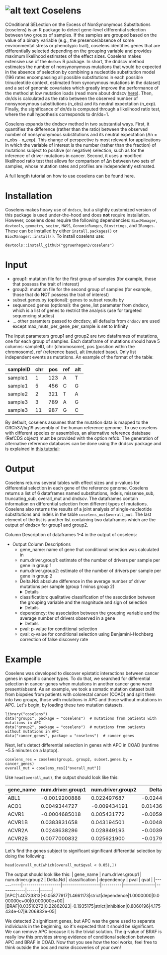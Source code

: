 # ![alt text](https://github.com/ggruenhagen3/coselens/blob/master/icon.png?raw=true)  Coselens 
COnditional SELection on the Excess of NonSynonymous Substitutions (coselens) is an R package to detect gene-level differential selection between two groups of samples. If the samples are grouped based on the value of a binary variable (e.g., the presence/absence of some environmental stress or phenotypic trait), coselens identifies genes that are differentially selected depending on the grouping variable and provides maximum likelihood estimates of the effect sizes. Coselens makes extensive use of the ```dndscv``` R package. In short, the dndscv method estimates the number of nonsynonymous mutations that would be expected in the absence of selection by combining a nucleotide substitution model (196 rates encompassing all possible substitutions in each possible trinucleotide context, estimated from synonymous mutations in the dataset) and a set of genomic covariates which greatly improve the performance of the method at low mutation loads (read more about dndscv [here](https://github.com/im3sanger/dndscv)). Then, dn/ds is calculated as the ratio between the observed number of nonsynonymous substitutions (n_obs) and its neutral expectation (n_exp). Finally, the significance of dn/ds is computed through a likelihood ratio test, where the null hypothesis corresponds to dn/ds=1.

Coselens expands the dndscv method in two substantial ways. First, it quantifies the difference (rather than the ratio) between the observed number of nonsynonymous substitutions and its neutral expectation (Δn = n_obs - n_exp). This change of perspective is most relevant for applications in which the variable of interest is the number (rather than the fraction) of mutations subject to positive (or negative) selection, such as for the inference of driver mutations in cancer. Second, it uses a modified likelihood ratio test that allows for comparison of Δn between two sets of samples, whose mutation rates and profiles are independently estimated. 

A full length tutorial on how to use coselens can be found here.

# Installation
Coselens makes heavy use of ```dndscv```, but a slightly customized version of this package is used under-the-hood and does **not** require installation. However, coselens does require the following dependencies: ```BiocManager```, ```devtools```, ```geometry```, ```seqinr```, ```MASS```, ```GenomicRanges```, ```Biostrings```, and ```IRanges```. These can be installed by either ```install.packages()``` or ```BiocManager::install()```. To install coselens use:
```
devtools::install_github("ggruenhagen3/coselens")
```

# Input
* group1: mutation file for the first group of samples (for example, those that possess the trait of interest)
* group2: mutation file for the second group of samples (for example, those that do NOT possess the trait of interest)
* subset.genes.by (optional): genes to subset results by
* sequenced.genes (optional): the gene_list paramater from dndscv, which is a list of genes to restrict the analysis (use for targeted sequencing studies)
* ... other paramters passed to dncdscv, all defaults from ```dndscv``` are used except max_muts_per_gene_per_sample is set to Infinity

The input parameters group1 and group2 are two dataframes of mutations, one for each group of samples. Each dataframe of mutations should have 5 columns: sampleID, chr (chromosome), pos (position within the chromosome), ref (reference base), alt (mutated base). Only list independent events as mutations. An example of the format of the table:

|sampleID | chr | pos | ref | alt|
|---------|-----|-----|-----|----|
|sample1  | 1   | 123 | A   | T  |
|sample1  | 5   | 456 | C   | G  |
|sample2  | 2   | 321 | T   | A  |
|sample3  | 3   | 789 | A   | G  |
|sample3  | 11  | 987 | G   | C  |

By default, coselens assumes that the mutation data is mapped to the GRCh37/hg19 assembly of the human reference genome. To use coselens with different species or assemblies, an alternative reference database (RefCDS object) must be provided with the option refdb. The generation of alternative reference databases can be done using the dndscv package and is explained in [this tutorial](http://htmlpreview.github.io/?http://github.com/im3sanger/dndscv/blob/master/vignettes/buildref.html):

# Output
Coselens returns several tables with effect sizes and p-values for differential selection in each gene of the reference genome. Coselens returns a list of 6 dataframes named substitutions, indels, missense_sub, truncating_sub, overall_mut and dndscv. The dataframes contain information on differential selection from different types of mutations. Coselens also returns the results of a joint analysis of single-nucleotide substitutions and indels in the table ```coselens_out$overall_mut```. The last element of the list is another list containing two dataframes which are the output of dndscv for group1 and group2.

Column Description of dataframes 1-4 in the output of coselens: 
* Output Column Descriptions
  * gene_name: name of gene that conditional selection was calculated in
  * num.driver.group1: estimate of the number of drivers per sample per gene in group 1
  * num.driver.group2: estimate of the number of drivers per sample per gene in group 2
  * Delta.Nd: absolute difference in the average number of driver mutations per sample (group 1 minus group 2) <details><summary>Details</summary>A major feature of Coselens is that it provides the user with biologically meaningful effect sizes for the magnitude of conditional selection. The most straightforward way to quantify effect sizes is by calculating the difference in the average number of driver mutations in the presence and absence of the condition of interest. We call that measure of effect size ΔNd (column 4, Delta.Nd). The value of ΔNd indicates, in absolute terms, how the grouping variable modifies the average number of driver mutations in a gene.</details>
  * classification: qualitative classification of the association between the grouping variable and the magnitude and sign of selection <details><summary>Details</summary>)Provides a qualitative classification of the association between the grouping variable (the condition of interest) and the magnitude and sign of selection. Independence implies that the grouping variable does not affect selection for drivers; strict dependence implies that drivers are only positively selected in the first group of samples, in which the condition of interest is met; strict inhibition implies that positive selection only acts in the second group, in which the condition is not met. Strict dependence and strict inhibition are the two extremes of conditionality, that is, cases of full conditionality. Instances of partial conditionality are labeled as facilitation and inhibition, respectively. Together with independence, these four classes cover the whole spectrum of dependencies for positively selected driver mutations. If negative (purifying) selection is dominant, other classes of dependency become possible: strict dependence with sign change, if the sign of selection changes from negative to positive when the condition is met; strict inhibition with sign change, if the sign of selection changes from positive to negative when the condition is met; aggravation, if purifying selection against mutations becomes stronger when the condition is met; and relaxation, if selection against mutations becomes weaker when the condition is met. </details>
  * dependency: the association between the grouping variable and the average number of drivers observed in a gene<details><summary>Details</summary>A quantitative measure of these associations (read details of classification), which takes values between 0/NA (no conditionality) and 1 (full conditionality).</details>
  * pval: p-value for conditional selection
  * qval: q-value for conditional selection using Benjamini-Hochberg correction of false discovery rate
# Example
Coselens was developed to discover epistatic interactions between cancer genes in specific cancer types. To do that, we searched for differential selection in cancer genes when mutations in another cancer gene were present/absent. As an example, we took a somatic mutation dataset built from biopsies from patients with colorectal cancer (COAD) and split them into two groups, those with mutations in APC and those without mutations in APC. Let's begin, by loading these two mutation datasets.

```
library("coselens")
data("group1", package = "coselens")  # mutations from patients with    mutations in APC
data("group2", package = "coselens")  # mutations from patients without mutations in APC
data("cancer_genes", package = "coselens")  # cancer genes
```

Next, let's detect differential selection in genes with APC in COAD (runtime ~5.5 minutes on a laptop).

```
coselens_res = coselens(group1, group2, subset.genes.by = cancer_genes)
overall_mut = coselens_res[["overall_mut"]]
```

Use ```head(overall_mut)```, the output should look like this:

| gene_name | num.driver.group1 | num.driver.group2 | Delta.Nd | classification | dependency | pval | qval |
|-----------|-------------------|-------------------|----------|----------------|------------|------|------|
|ABL1|-0.0019200888|0.022497687|-0.024417775|independence|NA|0.5135217|1|
|ACO1|0.0049344727|-0.009434191|0.014368663|independence|NA|0.2589758|1|
|ACVR1|-0.0004685018|0.005431772|-0.005900274|independence|NA|0.9525934|1|
|ACVR1B|0.0383831658|0.043194501|-0.004811335|independence|NA|0.6044401|1|
|ACVR2A|0.0248638286|0.028849193|-0.003985365|independence|NA|0.9260953|1|
|ACVR2B|0.0077000832|0.025621900|-0.017921817|independence|NA|0.3617251|1|

Let's find the genes subject to significant significant differential selection by doing the following:

```
head(overall_mut[which(overall_mut$qval < 0.05),])
```

The output should look like this:
| gene_name | num.driver.group1 | num.driver.group2 | Delta.Nd | classification | dependency | pval | qval |
|-----------|-------------------|-------------------|----------|----------------|------------|------|------|
|APC|1.40733813|-0.05877917|1.4661173|strict|dependence|1.0000000|0.000000e+00|0.000000e+00|
|BRAF|0.03510272|0.22862023|-0.1935175|strict|inhibition|0.8060196|4.175434e-07|9.206832e-05|

We detected 2 significant genes, but APC was the gene used to separate individuals in the beginning, so it's expected that it should be significant. We can remove APC because it is the trivial solution. The q-value of BRAF is really low this provides strong evidence of conditional selection between APC and BRAF in COAD. Now that you see how the tool works, feel free to think outside the box and make discoveries of your own!
